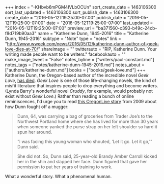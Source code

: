 +++
index = "-KHbvb6mPGM4IVLbOCUn"
sort_create_date = 1463106300
sort_last_updated = 1463106300
sort_publish_date = 1463106300
create_date = "2016-05-12T19:25:00-07:00"
publish_date = "2016-05-12T19:25:00-07:00"
date = "2016-05-12T19:25:00-07:00"
last_updated = "2016-05-12T19:25:00-07:00"
preview_url = "ba371560-c393-b49c-24cb-f8d719b90aa3"
name = "Katherine Dunn, 1945-2016"
title = "Katherine Dunn, 1945-2016"
subtype = "Note"
type = "notes"
link = "http://www.wweek.com/news/2016/05/12/katherine-dunn-author-of-geek-love-dies-at-70/"
shareimage = ""
twitterauto = "RIP, Katherine Dunn. Your writing made people want to be writers."
facebookauto = ""
make_image_tweet = "False"
notes_byline = ["writers/paul-constant.md"]
notes_tags = ["notes/katherine-dunn-1945-2016.md"]
notes_about = ["authors/katherine-dunn.md"]
books = ["books/geek-love.md"]
+++
Katherine Dunn, the Oregon-based author of the incredible  novel *Geek Love*, [has died](http://www.wweek.com/news/2016/05/12/katherine-dunn-author-of-geek-love-dies-at-70/). *Geek Love* is one of those life-changing novels, the kind of misfit literature that inspires people to drop everything and become writers. (Lynda Barry's wonderful novel *Cruddy*, for example, would probably not exist without *Geek Love*.) Rather than reading a bunch of online reminiscences, I'd urge you to read [this OregonLive story](http://www.oregonlive.com/health/index.ssf/2009/11/boxing_day.html) from 2009 about how Dunn fought off a mugger:

<blockquote><p>Dunn, 64, was carrying a bag of groceries from Trader Joe’s to the Northwest Portland home where she has lived for more than 30 years when someone yanked the purse strap on her left shoulder so hard it spun her around.</p>

<p>“I was facing this young woman who shouted, ‘Let it go. Let it go,’” Dunn said.</p> 

<p>She did not. So, Dunn said, 25-year-old Brandy Amber Carroll kicked her in the shin and slapped her face. Dunn figured that gave her permission to put her years of training to work.</p></blockquote>

What a wonderful story. What a phenomenal human.